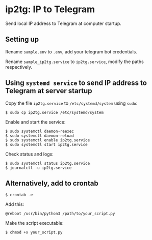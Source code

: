 # ip2tg: IP to Telegram

Send local IP address to Telegram at computer startup.

## Setting up

Rename `sample.env` to `.env`, add your telegram bot credentials.

Rename `sample_ip2tg.service` to `ip2tg.service`, modify the paths respectively.

## Using `systemd service` to send IP address to Telegram at server startup

Copy the file `ip2tg.service` to `/etc/systemd/system` using `sudo`:

`$ sudo cp ip2tg.service /etc/systemd/system`

Enable and start the service:

```
$ sudo systemctl daemon-reexec
$ sudo systemctl daemon-reload
$ sudo systemctl enable ip2tg.service
$ sudo systemctl start ip2tg.service
```

Check status and logs:

```
$ sudo systemctl status ip2tg.service
$ journalctl -u ip2tg.service
```

## Alternatively, add to crontab

`$ crontab -e`

Add this:

`@reboot /usr/bin/python3 /path/to/your_script.py`

Make the script executable:

`$ chmod +x your_script.py`
